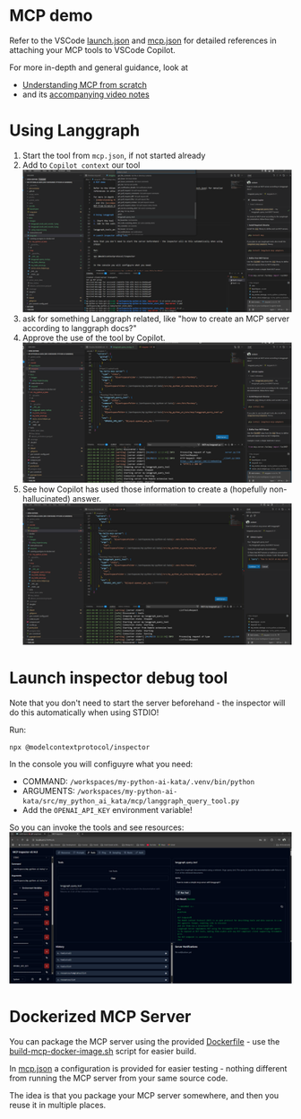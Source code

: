 # MCP demo

Refer to the VSCode [launch.json](../.vscode/launch.json) and [mcp.json](../.vscode/launch.json) for detailed references in attaching your MCP tools to VSCode Copilot.

For more in-depth and general guidance, look at

- [Understanding MCP from scratch](https://www.youtube.com/watch?v=CDjjaTALI68)
- and its [accompanying video notes](https://mirror-feeling-d80.notion.site/MCP-From-Scratch-1b9808527b178040b5baf83a991ed3b2)

# Using Langgraph

1. Start the tool from `mcp.json`, if not started already
2. Add to `Copilot context` our tool
   ![Using Inspector Debug Tool](images/langgraph_tools_and_vscode_1b.png)
3. ask for something Langgraph related, like "how to create an MCP server according to langgraph docs?"
4. Approve the use of the tool by Copilot.
   ![Using Inspector Debug Tool](images/langgraph_tools_and_vscode_2.png)
5. See how Copilot has used those information to create a (hopefully non-hallucinated) answer.
   ![Using Inspector Debug Tool](images/langgraph_tools_and_vscode_1.png)

# Launch inspector debug tool

Note that you don't need to start the server beforehand - the inspector will do this automatically when using STDIO!

Run:

```
npx @modelcontextprotocol/inspector
```

In the console you will configuyre what you need:

- COMMAND: `/workspaces/my-python-ai-kata/.venv/bin/python`
- ARGUMENTS: `/workspaces/my-python-ai-kata/src/my_python_ai_kata/mcp/langgraph_query_tool.py`
- Add the `OPENAI_API_KEY` environment variable!

So you can invoke the tools and see resources:
![Using Inspector Debug Tool](images/using_inspector.png)

# Dockerized MCP Server

You can package the MCP server using the provided [Dockerfile](../Dockerfile) - use the [build-mcp-docker-image.sh](../build-mcp-docker-image.sh) script for easier build. 

In [mcp.json](../.vscode/mcp.json) a configuration is provided for easier testing - nothing different from running the MCP server from your same source code.

The idea is that you package your MCP server somewhere, and then you reuse it in multiple places.
